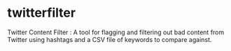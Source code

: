 # twitterfilter
Twitter Content Filter : A tool for flagging and filtering out bad content from Twitter using hashtags and a CSV file of keywords to compare against.
